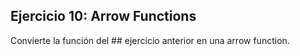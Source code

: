 ## Ejercicio 10: Arrow Functions

Convierte la función del ## ejercicio anterior en una arrow function.
